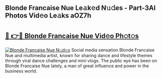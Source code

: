 ## Blonde Francaise Nue Le𝚊k𝚎d N𝚞𝚍es - Part-3AI Photos Vid𝚎o Le𝚊ks aOZ7h

# <h2><a href="http://fb6hps.evod.top/?m=Blonde+Francaise+Nue">🔗 👉🔴 Blonde Francaise Nue Vid𝚎o Ph𝚘t𝚘s</a></h2>

[![Blonde Francaise Nue N𝚞d𝚎s](https://i.imgur.com/8V9OHl7.gif)](http://fb6hps.evod.top/?m=Blonde+Francaise+Nue)
Social media sensation Blonde Francaise Nue and multimedia artist, known for sharing dance and lifestyle themes through viral dance challenges and mini vlogs. The public eye has been on Blonde Francaise Nue lately, a man of great influence and power in the business world. 
